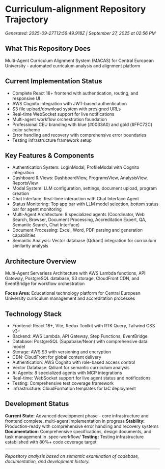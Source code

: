# Curriculum-alignment Repository Trajectory

*Generated: 2025-09-27T12:56:49.918Z | September 27, 2025 at 02:56 PM*

## What This Repository Does

Multi-Agent Curriculum Alignment System (MACAS) for Central European University - automated curriculum analysis and alignment platform

## Current Implementation Status

- Complete React 18+ frontend with authentication, routing, and responsive UI
- AWS Cognito integration with JWT-based authentication
- S3 file upload/download system with presigned URLs
- Real-time WebSocket support for live notifications
- Multi-agent workflow orchestration foundation
- Professional CEU branding with blue (#0033A0) and gold (#FFC72C) color scheme
- Error handling and recovery with comprehensive error boundaries
- Testing infrastructure framework setup

## Key Features & Components

- Authentication System: LoginModal, ProfileModal with Cognito integration
- Dashboard & Views: DashboardView, ProgramsView, AnalysisView, ReportsView
- Modal System: LLM configuration, settings, document upload, program creation
- Chat Interface: Real-time interaction with Chat Interface Agent
- Status Monitoring: Top app bar with LLM model selection, bottom status bar for agent monitoring
- Multi-Agent Architecture: 8 specialized agents (Coordinator, Web Search, Browser, Document Processing, Accreditation Expert, QA, Semantic Search, Chat Interface)
- Document Processing: Excel, Word, PDF parsing and generation capabilities
- Semantic Analysis: Vector database (Qdrant) integration for curriculum similarity analysis

## Architecture Overview

Multi-Agent Serverless Architecture with AWS Lambda functions, API Gateway, PostgreSQL database, S3 storage, CloudFront CDN, and EventBridge for workflow orchestration

**Focus Area:** Educational technology platform for Central European University curriculum management and accreditation processes

## Technology Stack

- Frontend: React 18+, Vite, Redux Toolkit with RTK Query, Tailwind CSS v3+
- Backend: AWS Lambda, API Gateway, Step Functions, EventBridge
- Database: PostgreSQL (Supabase/Neon) with comprehensive data model
- Storage: AWS S3 with versioning and encryption
- CDN: CloudFront for global content delivery
- Authentication: AWS Cognito with role-based access control
- Vector Database: Qdrant for semantic curriculum analysis
- AI Agents: 8 specialized agents with MCP integrations
- Real-time: WebSocket support for live agent status and notifications
- Testing: Comprehensive test coverage framework
- Infrastructure: CloudFormation templates for IaC deployment

## Development Status

**Current State:** Advanced development phase - core infrastructure and frontend complete, multi-agent implementation in progress
**Stability:** Production-ready with comprehensive error handling and recovery systems
**Documentation:** Comprehensive specifications, design documents, and task management in .spec-workflow/
**Testing:** Testing infrastructure established with 80%+ code coverage target

---

*Repository analysis based on semantic examination of codebase, documentation, and development history.*

